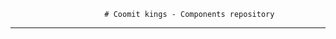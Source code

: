 						 # Coomit kings - Components repository

---------------------------------------------------------------------------------------------------------------------------------------
